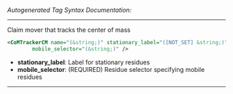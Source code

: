 _Autogenerated Tag Syntax Documentation:_

---
Claim mover that tracks the center of mass

```xml
<CoMTrackerCM name="(&string;)" stationary_label="([NOT_SET] &string;)"
        mobile_selector="(&string;)" />
```

-   **stationary_label**: Label for stationary residues
-   **mobile_selector**: (REQUIRED) Residue selector specifying mobile residues

---
